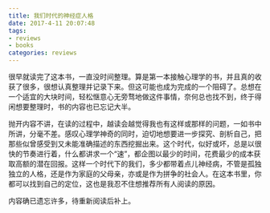 ```yaml
---
title: 我们时代的神经症人格
date: 2017-4-11 20:07:48
tags: 
- reviews
- books
categories: reviews
---
```


很早就读完了这本书，一直没时间整理。算是第一本接触心理学的书，并且真的收获了很多，很想认真整理并记录下来。但这可能也成为完成的一个阻碍了。总想在一个适宜的大块时间，轻松惬意心无旁骛地做这件事情，奈何总也找不到，终于得闲想要整理时，书的内容也已忘记大半。

抛开内容不讲，在读的过程中，越读会越觉得我也有这样或那样的问题，一如书中所讲，分毫不差。感叹心理学神奇的同时，迫切地想要进一步探究、剖析自己，把那些似曾感受到又未能准确描述的东西挖掘出来。这个时代，似好或坏，总是以很快的节奏进行着，什么都讲求一个“速”，都企图以最少的时间，花费最少的成本获取高额的潜在回报。这样一个时代下的我们，多少都带着点儿神经病，不管是孤独独立的人格，还是作为家庭的父母亲，亦或是作为拼争的社会人。在这本书里，你都可以找到自己的定位，这也是我忍不住想推荐所有人阅读的原因。

内容确已遗忘许多，待重新阅读后补上。
